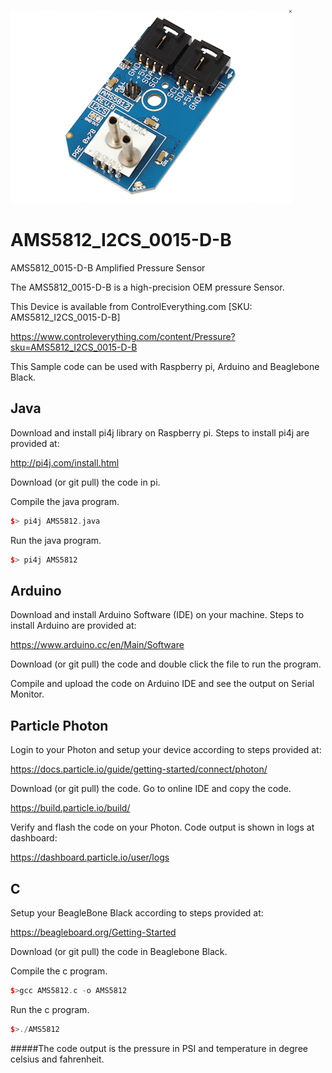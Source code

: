 [![AMS5812_I2CS_0015-D-B](AMS5812_I2CS_0015-D-B.png)](https://www.controleverything.com/content/Pressure?sku=AMS5812_I2CS_0015-D-B)
# AMS5812_I2CS_0015-D-B
AMS5812_0015-D-B Amplified Pressure Sensor 

The AMS5812_0015-D-B is a high-precision OEM pressure Sensor.

This Device is available from ControlEverything.com [SKU: AMS5812_I2CS_0015-D-B]

https://www.controleverything.com/content/Pressure?sku=AMS5812_I2CS_0015-D-B

This Sample code can be used with Raspberry pi, Arduino and Beaglebone Black.

## Java
Download and install pi4j library on Raspberry pi. Steps to install pi4j are provided at:

http://pi4j.com/install.html

Download (or git pull) the code in pi.

Compile the java program.
```cpp
$> pi4j AMS5812.java
```

Run the java program.
```cpp
$> pi4j AMS5812
```

## Arduino
Download and install Arduino Software (IDE) on your machine. Steps to install Arduino are provided at:

https://www.arduino.cc/en/Main/Software

Download (or git pull) the code and double click the file to run the program.

Compile and upload the code on Arduino IDE and see the output on Serial Monitor.

## Particle Photon
Login to your Photon and setup your device according to steps provided at:

https://docs.particle.io/guide/getting-started/connect/photon/

Download (or git pull) the code. Go to online IDE and copy the code.

https://build.particle.io/build/

Verify and flash the code on your Photon. Code output is shown in logs at dashboard:

https://dashboard.particle.io/user/logs

## C
Setup your BeagleBone Black according to steps provided at:
 
https://beagleboard.org/Getting-Started
 
Download (or git pull) the code in Beaglebone Black.

Compile the c program.
```cpp
$>gcc AMS5812.c -o AMS5812
```
Run the c program.
```cpp
$>./AMS5812
```
#####The code output is the pressure in PSI and temperature in degree celsius and fahrenheit.
